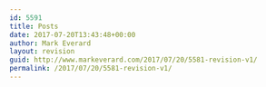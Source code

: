 ```yaml
---
id: 5591
title: Posts
date: 2017-07-20T13:43:48+00:00
author: Mark Everard
layout: revision
guid: http://www.markeverard.com/2017/07/20/5581-revision-v1/
permalink: /2017/07/20/5581-revision-v1/
---
```

